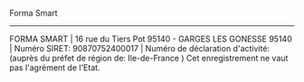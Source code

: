 Forma Smart
**********************************************************************************************************

FORMA SMART | 16 rue du Tiers Pot 95140 - GARGES LES GONESSE 95140 | Numéro SIRET: 90870752400017 |
Numéro de déclaration d'activité: (auprès du préfet de région de: Ile-de-France )
Cet enregistrement ne vaut pas l'agrément de l'Etat.
